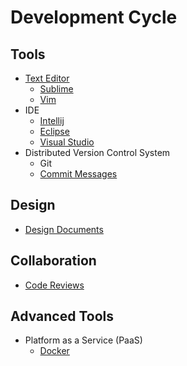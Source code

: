 # Development Cycle

## Tools

* [Text Editor](https://github.com/sindresorhus/awesome#editors)
  * [Sublime](https://www.sublimetext.com/3)
  * [Vim](https://www.vim.org/download.php)
* IDE
  * [Intellij](https://www.jetbrains.com/idea/download)
  * [Eclipse](https://www.eclipse.org/downloads/)
  * [Visual Studio](https://visualstudio.microsoft.com/downloads/)
* Distributed Version Control System
  * Git
  * [Commit Messages](https://chris.beams.io/posts/git-commit/)

## Design

* [Design Documents](https://www.industrialempathy.com/posts/design-docs-at-google/)

## Collaboration

* [Code Reviews](https://github.com/google/eng-practices/blob/master/review/reviewer/comments.md)

## Advanced Tools

* Platform as a Service (PaaS)
  * [Docker](https://github.com/veggiemonk/awesome-docker#readme)

